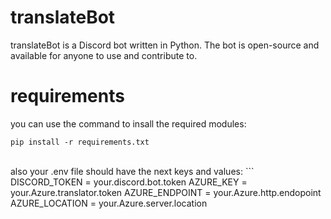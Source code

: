 # translateBot

translateBot is a Discord bot written in Python. The bot is open-source and available for anyone to use and contribute to.

# requirements

you can use the command to insall the required modules:

`pip install -r requirements.txt`

</br>
also your .env file should have the next keys and values:
```
DISCORD_TOKEN = your.discord.bot.token
AZURE_KEY = your.Azure.translator.token
AZURE_ENDPOINT = your.Azure.http.endopoint
AZURE_LOCATION = your.Azure.server.location
